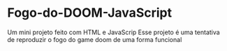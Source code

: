 # Fogo-do-DOOM-JavaScript
Um mini projeto feito com HTML e JavaScrip
Esse projeto é uma tentativa de  reproduzir  o fogo do game doom de uma forma funcional 
